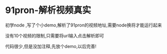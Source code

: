 # 91pron-解析视频真实

初学node ,写了个小demo,解析了91pron的视频地址,需要node换将才能运行起来

没有10个视频的限制,只需要将url输入点击解析即可

代码很少,但是没加注释,先放个demo,以后完善!
